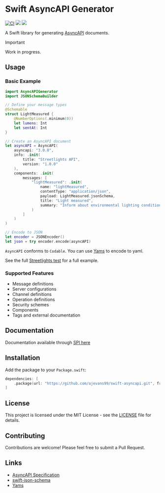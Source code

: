 # Swift AsyncAPI Generator

[![CI](https://github.com/ajevans99/swift-asyncapi/actions/workflows/ci.yml/badge.svg)](https://github.com/ajevans99/swift-asyncapi/actions/workflows/ci.yml)
[![](https://img.shields.io/endpoint?url=https%3A%2F%2Fswiftpackageindex.com%2Fapi%2Fpackages%2Fajevans99%2Fswift-asyncapi%2Fbadge%3Ftype%3Dswift-versions)](https://swiftpackageindex.com/ajevans99/swift-asyncapi)
[![](https://img.shields.io/endpoint?url=https%3A%2F%2Fswiftpackageindex.com%2Fapi%2Fpackages%2Fajevans99%2Fswift-asyncapi%2Fbadge%3Ftype%3Dplatforms)](https://swiftpackageindex.com/ajevans99/swift-asyncapi)

A Swift library for generating [AsyncAPI](https://www.asyncapi.com) documents.

> [!IMPORTANT]
> Work in progress.

## Usage

### Basic Example

```swift
import AsyncAPIGenerator
import JSONSchemaBuilder

// Define your message types
@Schemable
struct LightMeasured {
    @NumberOptions(.minimum(0))
    let lumens: Int
    let sentAt: Int
}

// Create an AsyncAPI document
let asyncAPI = AsyncAPI(
    asyncapi: "3.0.0",
    info: .init(
        title: "Streetlights API",
        version: "1.0.0"
    ),
    components: .init(
        messages: [
            "lightMeasured": .init(
                name: "lightMeasured",
                contentType: "application/json",
                payload: LightMeasured.jsonSchema,
                title: "Light measured",
                summary: "Inform about environmental lighting conditions"
            )
        ]
    )
)

// Encode to JSON
let encoder = JSONEncoder()
let json = try encoder.encode(asyncAPI)
```

`AsyncAPI` conforms to `Codable`. You can use [Yams](https://github.com/jpsim/Yams) to encode to yaml.

See the full [Streetlights test](Tests/AsyncAPIGeneratorTests/StreetlightsTests.swift) for a full example.

### Supported Features

- Message definitions
- Server configurations
- Channel definitions
- Operation definitions
- Security schemes
- Components
- Tags and external documentation

## Documentation

Documentation available through [SPI here](https://swiftpackageindex.com/ajevans99/swift-asyncapi/main/documentation/asyncapigenerator)

## Installation

Add the package to your `Package.swift`:

```swift
dependencies: [
    .package(url: "https://github.com/ajevans99/swift-asyncapi.git", from: "0.1.0")
]
```

## License

This project is licensed under the MIT License - see the [LICENSE](LICENSE) file for details.

## Contributing

Contributions are welcome! Please feel free to submit a Pull Request.

## Links

- [AsyncAPI Specification](https://www.asyncapi.com)
- [swift-json-schema](https://github.com/ajevans99/swift-json-schema)
- [Yams](https://github.com/jpsim/Yams)

